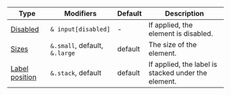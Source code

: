 | Type                              | Modifiers                     | Default | Description                                         |
| --------------------------------- | ----------------------------- | ------- | --------------------------------------------------- |
| [Disabled](#switch)               | `& input[disabled]`           | -       | If applied, the element is disabled.                |
| [Sizes](#sizes)                   | `&.small`, default, `&.large` | default | The size of the element.                            |
| [Label position](#label-position) | `&.stack`, default            | default | If applied, the label is stacked under the element. |
